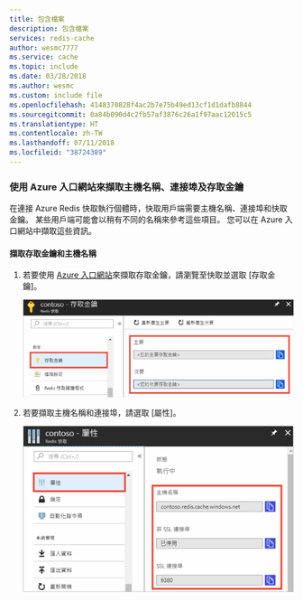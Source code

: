 ```yaml
---
title: 包含檔案
description: 包含檔案
services: redis-cache
author: wesmc7777
ms.service: cache
ms.topic: include
ms.date: 03/28/2018
ms.author: wesmc
ms.custom: include file
ms.openlocfilehash: 4148370828f4ac2b7e75b49ed13cf1d1dafb8844
ms.sourcegitcommit: 0a84b090d4c2fb57af3876c26a1f97aac12015c5
ms.translationtype: HT
ms.contentlocale: zh-TW
ms.lasthandoff: 07/11/2018
ms.locfileid: "38724389"
---
```

### <a name="retrieve-host-name-ports-and-access-keys-by-using-the-azure-portal"></a>使用 Azure 入口網站來擷取主機名稱、連接埠及存取金鑰

在連接 Azure Redis 快取執行個體時，快取用戶端需要主機名稱、連接埠和快取金鑰。 某些用戶端可能會以稍有不同的名稱來參考這些項目。 您可以在 Azure 入口網站中擷取這些資訊。

#### <a name="to-retrieve-the-access-keys-and-host-name"></a>擷取存取金鑰和主機名稱

1. 若要使用 [Azure 入口網站](https://portal.azure.com)來擷取存取金鑰，請瀏覽至快取並選取 [存取金鑰]。 

    ![Azure Redis 快取金鑰](media/redis-cache-access-keys/redis-cache-keys.png)

2. 若要擷取主機名稱和連接埠，請選取 [屬性]。

    ![Azure Redis 快取屬性](media/redis-cache-access-keys/redis-cache-hostname-ports.png)

